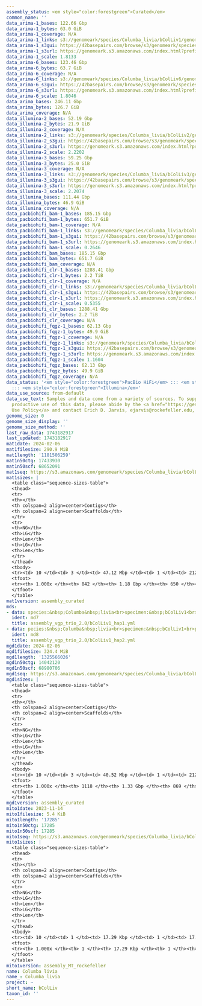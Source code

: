 ```yaml
---
assembly_status: <em style="color:forestgreen">Curated</em>
common_name: ''
data_arima-1_bases: 122.66 Gbp
data_arima-1_bytes: 63.0 GiB
data_arima-1_coverage: N/A
data_arima-1_links: s3://genomeark/species/Columba_livia/bColLiv1/genomic_data/arima/<br>
data_arima-1_s3gui: https://42basepairs.com/browse/s3/genomeark/species/Columba_livia/bColLiv1/genomic_data/arima/
data_arima-1_s3url: https://genomeark.s3.amazonaws.com/index.html?prefix=species/Columba_livia/bColLiv1/genomic_data/arima/
data_arima-1_scale: 1.8133
data_arima-6_bases: 123.46 Gbp
data_arima-6_bytes: 63.7 GiB
data_arima-6_coverage: N/A
data_arima-6_links: s3://genomeark/species/Columba_livia/bColLiv6/genomic_data/arima/<br>
data_arima-6_s3gui: https://42basepairs.com/browse/s3/genomeark/species/Columba_livia/bColLiv6/genomic_data/arima/
data_arima-6_s3url: https://genomeark.s3.amazonaws.com/index.html?prefix=species/Columba_livia/bColLiv6/genomic_data/arima/
data_arima-6_scale: 1.8046
data_arima_bases: 246.11 Gbp
data_arima_bytes: 126.7 GiB
data_arima_coverage: N/A
data_illumina-2_bases: 52.19 Gbp
data_illumina-2_bytes: 21.9 GiB
data_illumina-2_coverage: N/A
data_illumina-2_links: s3://genomeark/species/Columba_livia/bColLiv2/genomic_data/illumina/<br>
data_illumina-2_s3gui: https://42basepairs.com/browse/s3/genomeark/species/Columba_livia/bColLiv2/genomic_data/illumina/
data_illumina-2_s3url: https://genomeark.s3.amazonaws.com/index.html?prefix=species/Columba_livia/bColLiv2/genomic_data/illumina/
data_illumina-2_scale: 2.2202
data_illumina-3_bases: 59.25 Gbp
data_illumina-3_bytes: 25.0 GiB
data_illumina-3_coverage: N/A
data_illumina-3_links: s3://genomeark/species/Columba_livia/bColLiv3/genomic_data/illumina/<br>
data_illumina-3_s3gui: https://42basepairs.com/browse/s3/genomeark/species/Columba_livia/bColLiv3/genomic_data/illumina/
data_illumina-3_s3url: https://genomeark.s3.amazonaws.com/index.html?prefix=species/Columba_livia/bColLiv3/genomic_data/illumina/
data_illumina-3_scale: 2.2074
data_illumina_bases: 111.44 Gbp
data_illumina_bytes: 46.9 GiB
data_illumina_coverage: N/A
data_pacbiohifi_bam-1_bases: 185.15 Gbp
data_pacbiohifi_bam-1_bytes: 651.7 GiB
data_pacbiohifi_bam-1_coverage: N/A
data_pacbiohifi_bam-1_links: s3://genomeark/species/Columba_livia/bColLiv1/genomic_data/pacbio_hifi/<br>
data_pacbiohifi_bam-1_s3gui: https://42basepairs.com/browse/s3/genomeark/species/Columba_livia/bColLiv1/genomic_data/pacbio_hifi/
data_pacbiohifi_bam-1_s3url: https://genomeark.s3.amazonaws.com/index.html?prefix=species/Columba_livia/bColLiv1/genomic_data/pacbio_hifi/
data_pacbiohifi_bam-1_scale: 0.2646
data_pacbiohifi_bam_bases: 185.15 Gbp
data_pacbiohifi_bam_bytes: 651.7 GiB
data_pacbiohifi_bam_coverage: N/A
data_pacbiohifi_clr-1_bases: 1288.41 Gbp
data_pacbiohifi_clr-1_bytes: 2.2 TiB
data_pacbiohifi_clr-1_coverage: N/A
data_pacbiohifi_clr-1_links: s3://genomeark/species/Columba_livia/bColLiv1/genomic_data/pacbio_hifi/<br>
data_pacbiohifi_clr-1_s3gui: https://42basepairs.com/browse/s3/genomeark/species/Columba_livia/bColLiv1/genomic_data/pacbio_hifi/
data_pacbiohifi_clr-1_s3url: https://genomeark.s3.amazonaws.com/index.html?prefix=species/Columba_livia/bColLiv1/genomic_data/pacbio_hifi/
data_pacbiohifi_clr-1_scale: 0.5355
data_pacbiohifi_clr_bases: 1288.41 Gbp
data_pacbiohifi_clr_bytes: 2.2 TiB
data_pacbiohifi_clr_coverage: N/A
data_pacbiohifi_fqgz-1_bases: 62.13 Gbp
data_pacbiohifi_fqgz-1_bytes: 49.9 GiB
data_pacbiohifi_fqgz-1_coverage: N/A
data_pacbiohifi_fqgz-1_links: s3://genomeark/species/Columba_livia/bColLiv1/genomic_data/pacbio_hifi/<br>
data_pacbiohifi_fqgz-1_s3gui: https://42basepairs.com/browse/s3/genomeark/species/Columba_livia/bColLiv1/genomic_data/pacbio_hifi/
data_pacbiohifi_fqgz-1_s3url: https://genomeark.s3.amazonaws.com/index.html?prefix=species/Columba_livia/bColLiv1/genomic_data/pacbio_hifi/
data_pacbiohifi_fqgz-1_scale: 1.1604
data_pacbiohifi_fqgz_bases: 62.13 Gbp
data_pacbiohifi_fqgz_bytes: 49.9 GiB
data_pacbiohifi_fqgz_coverage: N/A
data_status: '<em style="color:forestgreen">PacBio HiFi</em> ::: <em style="color:forestgreen">Arima</em>
  ::: <em style="color:forestgreen">Illumina</em>'
data_use_source: from-default
data_use_text: Samples and data come from a variety of sources. To support fair and
  productive use of this data, please abide by the <a href="https://genome10k.soe.ucsc.edu/data-use-policies/">Data
  Use Policy</a> and contact Erich D. Jarvis, ejarvis@rockefeller.edu, with any questions.
genome_size: 0
genome_size_display: ''
genome_size_method: ''
last_raw_data: 1743182917
last_updated: 1743182917
mat1date: 2024-02-06
mat1filesize: 290.9 MiB
mat1length: '1181506259'
mat1n50ctg: 17433930
mat1n50scf: 68652091
mat1seq: https://s3.amazonaws.com/genomeark/species/Columba_livia/bColLiv1/assembly_curated/bColLiv1.mat.cur.20240206.fasta.gz
mat1sizes: |
  <table class="sequence-sizes-table">
  <thead>
  <tr>
  <th></th>
  <th colspan=2 align=center>Contigs</th>
  <th colspan=2 align=center>Scaffolds</th>
  </tr>
  <tr>
  <th>NG</th>
  <th>LG</th>
  <th>Len</th>
  <th>LG</th>
  <th>Len</th>
  </tr>
  </thead>
  <tbody>
  <tr><td> 10 </td><td> 3 </td><td> 47.12 Mbp </td><td> 1 </td><td> 212.75 Mbp </td></tr><tr><td> 20 </td><td> 6 </td><td> 34.65 Mbp </td><td> 2 </td><td> 160.37 Mbp </td></tr><tr><td> 30 </td><td> 10 </td><td> 22.43 Mbp </td><td> 2 </td><td> 160.37 Mbp </td></tr><tr><td> 40 </td><td> 15 </td><td> 20.61 Mbp </td><td> 3 </td><td> 121.99 Mbp </td></tr><tr style="background-color:#cccccc;"><td> 50 </td><td> 22 </td><td style="background-color:#88ff88;"> 17.43 Mbp </td><td> 5 </td><td style="background-color:#88ff88;"> 68.65 Mbp </td></tr><tr><td> 60 </td><td> 30 </td><td> 12.09 Mbp </td><td> 7 </td><td> 39.94 Mbp </td></tr><tr><td> 70 </td><td> 42 </td><td> 7.10 Mbp </td><td> 11 </td><td> 22.43 Mbp </td></tr><tr><td> 80 </td><td> 62 </td><td> 4.33 Mbp </td><td> 17 </td><td> 14.46 Mbp </td></tr><tr><td> 90 </td><td> 108 </td><td> 1.32 Mbp </td><td> 36 </td><td> 2.79 Mbp </td></tr><tr><td> 100 </td><td> 842 </td><td> 14.45 Kbp </td><td> 650 </td><td> 15.17 Kbp </td></tr></tbody>
  <tfoot>
  <tr><th> 1.000x </th><th> 842 </th><th> 1.18 Gbp </th><th> 650 </th><th> 1.18 Gbp </th></tr>
  </tfoot>
  </table>
mat1version: assembly_curated
mds:
- data: species:&nbsp;Columba&nbsp;livia<br>specimen:&nbsp;bColLiv1<br>projects:&nbsp;<br>&nbsp;&nbsp;-&nbsp;vgp<br>assembled_by_group:&nbsp;Rockefeller<br>data_location:&nbsp;S3<br>release_to:&nbsp;S3<br>haplotype_to_curate:&nbsp;hap1&nbsp;(pat)<br>hap1&nbsp;(pat):&nbsp;s3://genomeark/species/Columba_livia/bColLiv1/assembly_vgp_trio_2.0/evaluation/bColLiv1.trio.hap1.20231102.fasta.gz<br>hap2&nbsp;(mat):&nbsp;s3://genomeark/species/Columba_livia/bColLiv1/assembly_vgp_trio_2.0/evaluation/bColLiv1.trio.hap2.20231102.fasta.gz<br>pretext_hap1:&nbsp;s3://genomeark/species/Columba_livia/bColLiv1/assembly_vgp_trio_2.0/evaluation/hap1/pretext/bColLiv1_hap1__s2_heatmap.pretext<br>pretext_hap2:&nbsp;s3://genomeark/species/Columba_livia/bColLiv1/assembly_vgp_trio_2.0/evaluation/hap2/pretext/bColLiv1_hap2__s2_heatmap.pretext<br>kmer_spectra_img:&nbsp;s3://genomeark/species/Columba_livia/bColLiv1/assembly_vgp_trio_2.0/evaluation/merqury/bColLiv1_png/<br>pacbio_read_dir:&nbsp;&nbsp;s3://genomeark/species/Columba_livia/bColLiv1/genomic_data/pacbio_hifi/<br>pacbio_read_type:&nbsp;hifi<br>hic_read_dir:&nbsp;s3://genomeark/species/Columba_livia/bColLiv1/genomic_data/arima/<br>mito:&nbsp;s3://genomeark/species/Columba_livia/bColLiv1/assembly_MT_rockefeller/bColLiv1.MT.20231114.fasta.gz<br>pipeline:&nbsp;<br>&nbsp;&nbsp;&nbsp;&nbsp;&nbsp;&nbsp;&nbsp;&nbsp;-&nbsp;Hifiasm&nbsp;+&nbsp;trio&nbsp;phasing&nbsp;0.19.7&nbsp;+&nbsp;galaxy1<br>&nbsp;&nbsp;&nbsp;&nbsp;&nbsp;&nbsp;&nbsp;&nbsp;-&nbsp;purge_dups&nbsp;(1.2.6&nbsp;+&nbsp;galaxy0)<br>&nbsp;&nbsp;&nbsp;&nbsp;&nbsp;&nbsp;&nbsp;&nbsp;-&nbsp;yahs&nbsp;(1.2a.2&nbsp;+&nbsp;galaxy0)<br>&nbsp;&nbsp;&nbsp;&nbsp;&nbsp;&nbsp;&nbsp;&nbsp;-&nbsp;mitoHiFi&nbsp;(3.0&nbsp;+&nbsp;galaxy0)<br>notes:&nbsp;This&nbsp;was&nbsp;a&nbsp;Hifiasm&nbsp;+&nbsp;trio&nbsp;assembly&nbsp;of&nbsp;bColLiv1,&nbsp;resulting&nbsp;in&nbsp;two&nbsp;complete&nbsp;haplotypes&nbsp;(maternal&nbsp;and&nbsp;paternal).&nbsp;HiC&nbsp;scaffolding&nbsp;was&nbsp;performed&nbsp;with&nbsp;YaHS.&nbsp;The&nbsp;HiC&nbsp;prep&nbsp;kit&nbsp;used&nbsp;was&nbsp;Arima&nbsp;library&nbsp;prep.&nbsp;The&nbsp;HiC&nbsp;reads&nbsp;needed&nbsp;to&nbsp;have&nbsp;5&nbsp;bp&nbsp;trimmed&nbsp;from&nbsp;the&nbsp;5'&nbsp;end&nbsp;due&nbsp;to&nbsp;adapter&nbsp;left&nbsp;over&nbsp;from&nbsp;the&nbsp;Arima&nbsp;library&nbsp;prep&nbsp;kit.&nbsp;The&nbsp;order&nbsp;and&nbsp;orientation&nbsp;of&nbsp;scaffolds&nbsp;is&nbsp;uncertain&nbsp;in&nbsp;the&nbsp;W&nbsp;chromosome&nbsp;due&nbsp;to&nbsp;contiguity&nbsp;dropouts.<br>
  ident: md7
  title: assembly_vgp_trio_2.0/bColLiv1_hap1.yml
- data: pecies:&nbsp;Columba&nbsp;livia<br>specimen:&nbsp;bColLiv1<br>projects:&nbsp;<br>&nbsp;&nbsp;-&nbsp;vgp<br>assembled_by_group:&nbsp;Rockefeller<br>data_location:&nbsp;S3<br>release_to:&nbsp;S3<br>haplotype_to_curate:&nbsp;hap2&nbsp;(mat)<br>hap1&nbsp;(pat):&nbsp;s3://genomeark/species/Columba_livia/bColLiv1/assembly_vgp_trio_2.0/evaluation/bColLiv1.trio.hap1.20231102.fasta.gz<br>hap2&nbsp;(mat):&nbsp;s3://genomeark/species/Columba_livia/bColLiv1/assembly_vgp_trio_2.0/evaluation/bColLiv1.trio.hap2.20231102.fasta.gz<br>pretext_hap1:&nbsp;s3://genomeark/species/Columba_livia/bColLiv1/assembly_vgp_trio_2.0/evaluation/hap1/pretext/bColLiv1_hap1__s2_heatmap.pretext<br>pretext_hap2:&nbsp;s3://genomeark/species/Columba_livia/bColLiv1/assembly_vgp_trio_2.0/evaluation/hap2/pretext/bColLiv1_hap2__s2_heatmap.pretext<br>kmer_spectra_img:&nbsp;s3://genomeark/species/Columba_livia/bColLiv1/assembly_vgp_trio_2.0/evaluation/merqury/bColLiv1_png/<br>pacbio_read_dir:&nbsp;&nbsp;s3://genomeark/species/Columba_livia/bColLiv1/genomic_data/pacbio_hifi/<br>pacbio_read_type:&nbsp;hifi<br>hic_read_dir:&nbsp;s3://genomeark/species/Columba_livia/bColLiv1/genomic_data/arima/<br>mito:&nbsp;s3://genomeark/species/Columba_livia/bColLiv1/assembly_MT_rockefeller/bColLiv1.MT.20231114.fasta.gz<br>pipeline:&nbsp;<br>&nbsp;&nbsp;&nbsp;&nbsp;&nbsp;&nbsp;&nbsp;&nbsp;-&nbsp;Hifiasm&nbsp;+&nbsp;trio&nbsp;phasing&nbsp;(0.19.7&nbsp;+&nbsp;galaxy1)<br>&nbsp;&nbsp;&nbsp;&nbsp;&nbsp;&nbsp;&nbsp;&nbsp;-&nbsp;yahs&nbsp;(1.2a.2&nbsp;+&nbsp;galaxy0)<br>&nbsp;&nbsp;&nbsp;&nbsp;&nbsp;&nbsp;&nbsp;&nbsp;-&nbsp;mitoHiFi&nbsp;(3.0&nbsp;+&nbsp;galaxy0)<br>notes:&nbsp;This&nbsp;was&nbsp;a&nbsp;Hifiasm&nbsp;+&nbsp;trio&nbsp;assembly&nbsp;of&nbsp;bColLiv1,&nbsp;resulting&nbsp;in&nbsp;two&nbsp;complete&nbsp;haplotypes&nbsp;(maternal&nbsp;and&nbsp;paternal).&nbsp;HiC&nbsp;scaffolding&nbsp;was&nbsp;performed&nbsp;with&nbsp;YaHS.&nbsp;The&nbsp;HiC&nbsp;prep&nbsp;kit&nbsp;used&nbsp;was&nbsp;Arima&nbsp;library&nbsp;prep.&nbsp;The&nbsp;HiC&nbsp;reads&nbsp;needed&nbsp;to&nbsp;have&nbsp;5&nbsp;bp&nbsp;trimmed&nbsp;from&nbsp;the&nbsp;5'&nbsp;end&nbsp;due&nbsp;to&nbsp;adapter&nbsp;left&nbsp;over&nbsp;from&nbsp;the&nbsp;Arima&nbsp;library&nbsp;prep&nbsp;kit.&nbsp;<br>
  ident: md8
  title: assembly_vgp_trio_2.0/bColLiv1_hap2.yml
mgd1date: 2024-02-06
mgd1filesize: 324.4 MiB
mgd1length: '1325566026'
mgd1n50ctg: 14042120
mgd1n50scf: 68980706
mgd1seq: https://s3.amazonaws.com/genomeark/species/Columba_livia/bColLiv1/assembly_curated/bColLiv1.pat.W.cur.20240206.fasta.gz
mgd1sizes: |
  <table class="sequence-sizes-table">
  <thead>
  <tr>
  <th></th>
  <th colspan=2 align=center>Contigs</th>
  <th colspan=2 align=center>Scaffolds</th>
  </tr>
  <tr>
  <th>NG</th>
  <th>LG</th>
  <th>Len</th>
  <th>LG</th>
  <th>Len</th>
  </tr>
  </thead>
  <tbody>
  <tr><td> 10 </td><td> 3 </td><td> 40.52 Mbp </td><td> 1 </td><td> 212.39 Mbp </td></tr><tr><td> 20 </td><td> 8 </td><td> 29.35 Mbp </td><td> 2 </td><td> 163.73 Mbp </td></tr><tr><td> 30 </td><td> 13 </td><td> 21.50 Mbp </td><td> 3 </td><td> 122.09 Mbp </td></tr><tr><td> 40 </td><td> 20 </td><td> 17.18 Mbp </td><td> 4 </td><td> 84.82 Mbp </td></tr><tr style="background-color:#cccccc;"><td> 50 </td><td> 28 </td><td style="background-color:#88ff88;"> 14.04 Mbp </td><td> 6 </td><td style="background-color:#88ff88;"> 68.98 Mbp </td></tr><tr><td> 60 </td><td> 40 </td><td> 8.85 Mbp </td><td> 8 </td><td> 41.45 Mbp </td></tr><tr><td> 70 </td><td> 59 </td><td> 5.96 Mbp </td><td> 13 </td><td> 22.35 Mbp </td></tr><tr><td> 80 </td><td> 89 </td><td> 3.22 Mbp </td><td> 20 </td><td> 14.04 Mbp </td></tr><tr><td> 90 </td><td> 173 </td><td> 0.87 Mbp </td><td> 44 </td><td> 1.55 Mbp </td></tr><tr><td> 100 </td><td> 1118 </td><td> 12.90 Kbp </td><td> 869 </td><td> 12.90 Kbp </td></tr></tbody>
  <tfoot>
  <tr><th> 1.000x </th><th> 1118 </th><th> 1.33 Gbp </th><th> 869 </th><th> 1.33 Gbp </th></tr>
  </tfoot>
  </table>
mgd1version: assembly_curated
mito1date: 2023-11-14
mito1filesize: 5.4 KiB
mito1length: '17285'
mito1n50ctg: 17285
mito1n50scf: 17285
mito1seq: https://s3.amazonaws.com/genomeark/species/Columba_livia/bColLiv1/assembly_MT_rockefeller/bColLiv1.MT.20231114.fasta.gz
mito1sizes: |
  <table class="sequence-sizes-table">
  <thead>
  <tr>
  <th></th>
  <th colspan=2 align=center>Contigs</th>
  <th colspan=2 align=center>Scaffolds</th>
  </tr>
  <tr>
  <th>NG</th>
  <th>LG</th>
  <th>Len</th>
  <th>LG</th>
  <th>Len</th>
  </tr>
  </thead>
  <tbody>
  <tr><td> 10 </td><td> 1 </td><td> 17.29 Kbp </td><td> 1 </td><td> 17.29 Kbp </td></tr><tr><td> 20 </td><td> 1 </td><td> 17.29 Kbp </td><td> 1 </td><td> 17.29 Kbp </td></tr><tr><td> 30 </td><td> 1 </td><td> 17.29 Kbp </td><td> 1 </td><td> 17.29 Kbp </td></tr><tr><td> 40 </td><td> 1 </td><td> 17.29 Kbp </td><td> 1 </td><td> 17.29 Kbp </td></tr><tr style="background-color:#cccccc;"><td> 50 </td><td> 1 </td><td style="background-color:#ff8888;"> 17.29 Kbp </td><td> 1 </td><td style="background-color:#ff8888;"> 17.29 Kbp </td></tr><tr><td> 60 </td><td> 1 </td><td> 17.29 Kbp </td><td> 1 </td><td> 17.29 Kbp </td></tr><tr><td> 70 </td><td> 1 </td><td> 17.29 Kbp </td><td> 1 </td><td> 17.29 Kbp </td></tr><tr><td> 80 </td><td> 1 </td><td> 17.29 Kbp </td><td> 1 </td><td> 17.29 Kbp </td></tr><tr><td> 90 </td><td> 1 </td><td> 17.29 Kbp </td><td> 1 </td><td> 17.29 Kbp </td></tr><tr><td> 100 </td><td> 1 </td><td> 17.29 Kbp </td><td> 1 </td><td> 17.29 Kbp </td></tr></tbody>
  <tfoot>
  <tr><th> 1.000x </th><th> 1 </th><th> 17.29 Kbp </th><th> 1 </th><th> 17.29 Kbp </th></tr>
  </tfoot>
  </table>
mito1version: assembly_MT_rockefeller
name: Columba livia
name_: Columba_livia
project: ~
short_name: bColLiv
taxon_id: ''
---
```

